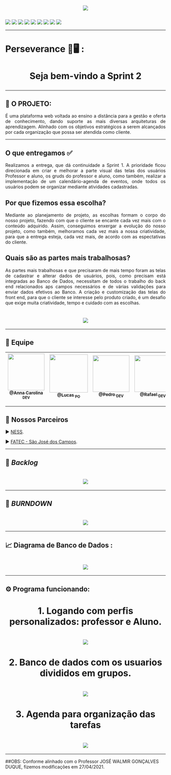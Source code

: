 ## <h1 align="center"> <p><img src="https://img.shields.io/badge/Sprint%202-Concluído-green?style=for-the-badge&logo=appveyor"></p> </h1> 
<p>
<img src="https://img.shields.io/badge/Tecnologia-PyCharm-9cf">
<img src="https://img.shields.io/badge/Tecnologia-Django-9cf">
<img src="https://img.shields.io/badge/Tecnologias-Python-9cf">
<img src="https://img.shields.io/badge/Tecnologia-SQLite-9cf">
<img src="https://img.shields.io/badge/Tecnologia-HTML-9cf">
<img src="https://img.shields.io/badge/Tecnologia-Bootastrap-9cf">
<img src="https://img.shields.io/badge/Tecnologia-JavaScript-9cf">
<img src="https://img.shields.io/badge/Tecnologia-CSS-9cf">
<img src="https://img.shields.io/badge/Tecnologia-jQuery-9cf">
</p>

--------------------------------------------------------------------------------------------------------------------
<p><h1>Perseverance 📖🖥️ :</h1></p>
<h1 align="center">Seja bem-vindo a Sprint 2 </p> </h1> 

--------------------------------------------------------------------------------------------------------------------
## :microscope: O PROJETO: 

<p align="justify"> É uma plataforma web voltada ao ensino a distância para a gestão e oferta de conhecimento, dando suporte as mais diversas arquiteturas de aprendizagem. Alinhado com os objetivos estratégicos a serem alcançados por cada organização que possa ser atendida como cliente.</p>


--------------------------------------------------------------------------------------------------------------------
## O que entregamos ✅
<p align="justify">Realizamos a entrega, que dá continuidade a Sprint 1. A prioridade ficou direcionada em criar e melhorar a parte visual das telas dos usuários Professor e aluno, os gruds do professor e aluno, como também,
realizar a implementação de um calendário-agenda de eventos, onde todos os usuários podem se organizar mediante atividades cadastradas.</p>

## Por que fizemos essa escolha? 
<p align="justify">Mediante ao planejamento de projeto, as escolhas formam o corpo do nosso projeto, fazendo com que o cliente se encante cada vez mais 
com o conteúdo adquirido. Assim, conseguimos enxergar a evolução do nosso projeto, como também, melhoramos cada vez mais a nossa criatividade, para
que a entrega esteja, cada vez mais, de acordo com as espectativas do cliente.</p>

## Quais são as partes mais trabalhosas? 
<p align="justify"> As partes mais trabalhosas e que precisaram de mais tempo foram as telas de cadastrar e alterar dados de usuários, pois, como precisam está integradas ao Banco de Dados,  necessitam de todos o trabalho do back end relacionados aps campos necessários e de várias validações para enviar dados efetivos ao Banco. 
A criação e customização das telas do front end, para que o cliente se interesse pelo produto criado, é um desafio que exige muita criatividade, tempo e cuidado com as escolhas.</p>

## <h1 align="center"> ![](https://github.com/developersapi/LMSApp/blob/sprint2/sprint%20card%202.png) </h1> 
--------------------------------------------------------------------------------------------------------------------


## 	:handshake: Equipe

[<img src="https://github.com/developersapi/LMSApp/blob/main/anna.jpeg" width=115 > <br> <sub> @Anna Carolina <sub> DEV </sub>](https://github.com/AnnaCMendes)| [<img src="https://github.com/developersapi/LMSApp/blob/main/lucas.jpg" width=120 > <br> <sub> @Lucas <sub> PO </sub>](https://github.com/lucassilva676) | [<img src="https://github.com/developersapi/LMSApp/blob/main/pedrofs.jpg" width=115 > <br> <sub> @Pedro <sub> DEV </sub>](https://github.com/PedroSilva201) | [<img src="https://github.com/developersapi/LMSApp/blob/main/rafael.jpg" width=115 > <br> <sub> @Rafael <sub> DEV </sub>](https://github.com/rafaeldossper)| [<img src="https://github.com/developersapi/LMSApp/blob/main/ricardofoto.jpg" width=115 > <br> <sub> @Ricardo <sub> SM </sub>](https://github.com/RicardoSousaPaiva) 
 | :---: |:---:|:---:|:---:|:---:|

-------------------------------------------------------------------------------------------------------------------
## 	🏬 Nossos Parceiros

<p align="justify">
                     ▶️  <a href="https://www.ness.com.br/index.php">NESS</a>.
              </p>
              <p align="justify">
                     ▶️  <a href="http://fatecsjc-prd.azurewebsites.net/">FATEC - São José dos Campos</a>.
              </p>

--------------------------------------------------------------------------------------------------------------------

## :bookmark: **_Backlog_**

## <h1 align="center"> ![](https://github.com/developersapi/LMSApp/blob/sprint2/sprint%202.PNG) </h1>

--------------------------------------------------------------------------------------------------------------------
## :bookmark: **_BURNDOWN_**

## <h1 align="center"> <img src="https://github.com/developersapi/LMSApp/blob/sprint2/GraficoBurndown.png"> 

--------------------------------------------------------------------------------------------------------------------

## :chart_with_upwards_trend: Diagrama de Banco de Dados :

### <h1 align="center"> ![](https://github.com/developersapi/LMSApp/blob/sprint2/DiagramaBD.png) </h1>

--------------------------------------------------------------------------------------------------------------------



## :gear: Programa funcionando:
### <h1 align="center"> 1. Logando com perfis personalizados: professor e Aluno.  </h1> 
### <h1 align="center"> ![](https://github.com/developersapi/LMSApp/blob/main/GIFs/loginpersonalizado_SP2.gif) </h1> 
### <h1 align="center"> 2. Banco de dados com os usuarios divididos em grupos. </h1> 
### <h1 align="center"> ![](https://github.com/developersapi/LMSApp/blob/main/GIFs/BDcomgrupos_SP2.gif) </h1> 
### <h1 align="center"> 3. Agenda para organização das tarefas</h1> 
### <h1 align="center"> ![](https://github.com/developersapi/LMSApp/blob/main/GIFs/Agenda_SP2.gif) </h1> 

--------------------------------------------------------------------------------------------------------------------

##OBS: Conforme alinhado com o Professor JOSÉ WALMIR GONÇALVES DUQUE, fizemos modificações em 27/04/2021.
